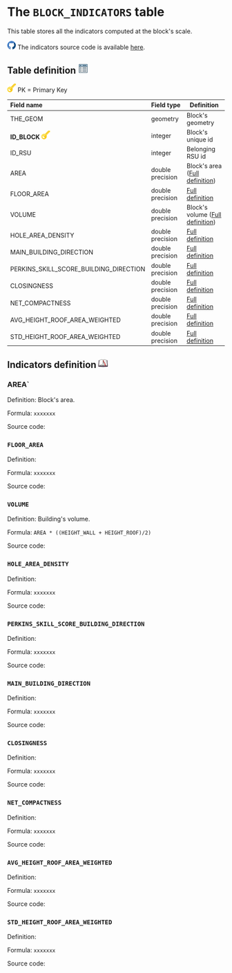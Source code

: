 # The `BLOCK_INDICATORS` table

This table stores all the indicators computed at the block's scale.

![](./images/icons/github.png) The indicators source code is available [here](https://github.com/orbisgis/geoclimate/blob/master/geoindicators/src/main/groovy/org/orbisgis/geoindicators/BlockIndicators.groovy).

## Table definition ![](./images/icons/table.png)

![](./images/icons/pk.png) PK = Primary Key

| Field name   | Field type       | Definition         |
| :----------- | :--------------- | ------------------ |
| THE_GEOM       | geometry          | Block's geometry |
| **ID_BLOCK** ![](./images/icons/pk.png) | integer | Block's unique id    |
| ID_RSU | integer | Belonging RSU id |
| AREA | double precision | Block's area ([Full definition](#AREA)) |
| FLOOR_AREA | double precision | [Full definition](#FLOOR_AREA) |
| VOLUME | double precision | Block's volume ([Full definition](#VOLUME)) |
| HOLE_AREA_DENSITY | double precision |  [Full definition](#HOLE_AREA_DENSITY) |
| MAIN_BUILDING_DIRECTION | double precision |  [Full definition](#MAIN_BUILDING_DIRECTION) |
| PERKINS_SKILL_SCORE_BUILDING_DIRECTION | double precision |  [Full definition](#PERKINS_SKILL_SCORE_BUILDING_DIRECTION) |
| CLOSINGNESS | double precision |  [Full definition](#CLOSINGNESS) |
| NET_COMPACTNESS | double precision | [Full definition](#NET_COMPACTNESS) |
| AVG_HEIGHT_ROOF_AREA_WEIGHTED | double precision |  [Full definition](#AVG_HEIGHT_ROOF_AREA_WEIGHTED) |
| STD_HEIGHT_ROOF_AREA_WEIGHTED | double precision |  [Full definition](#STD_HEIGHT_ROOF_AREA_WEIGHTED) |



## Indicators definition  ![](./images/icons/dico.png)



### AREA`

Definition: Block's area.

Formula: `xxxxxxx`

Source code: 



### `FLOOR_AREA`

Definition: 

Formula: `xxxxxxx`

Source code: 



### `VOLUME`

Definition: Building's volume.

Formula: `AREA * ((HEIGHT_WALL + HEIGHT_ROOF)/2)`

Source code: 



### `HOLE_AREA_DENSITY`

Definition: 

Formula: `xxxxxxx`

Source code: 

### `PERKINS_SKILL_SCORE_BUILDING_DIRECTION`

Definition: 

Formula: `xxxxxxx`

Source code: 

### `MAIN_BUILDING_DIRECTION`

Definition: 

Formula: `xxxxxxx`

Source code: 

### `CLOSINGNESS`

Definition: 

Formula: `xxxxxxx`

Source code: 

### `NET_COMPACTNESS`

Definition: 

Formula: `xxxxxxx`

Source code: 



### `AVG_HEIGHT_ROOF_AREA_WEIGHTED`

Definition: 

Formula: `xxxxxxx`

Source code: 



### `STD_HEIGHT_ROOF_AREA_WEIGHTED`

Definition: 

Formula: `xxxxxxx`

Source code: 


